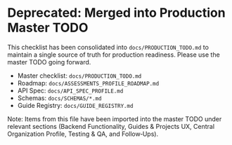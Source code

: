 # Deprecated: Merged into Production Master TODO

This checklist has been consolidated into `docs/PRODUCTION_TODO.md` to maintain a single source of truth for production readiness. Please use the master TODO going forward.

- Master checklist: `docs/PRODUCTION_TODO.md`
- Roadmap: `docs/ASSESSMENTS_PROFILE_ROADMAP.md`
- API Spec: `docs/API_SPEC_PROFILE.md`
- Schemas: `docs/SCHEMAS/*.md`
- Guide Registry: `docs/GUIDE_REGISTRY.md`

Note: Items from this file have been imported into the master TODO under relevant sections (Backend Functionality, Guides & Projects UX, Central Organization Profile, Testing & QA, and Follow‑Ups).

